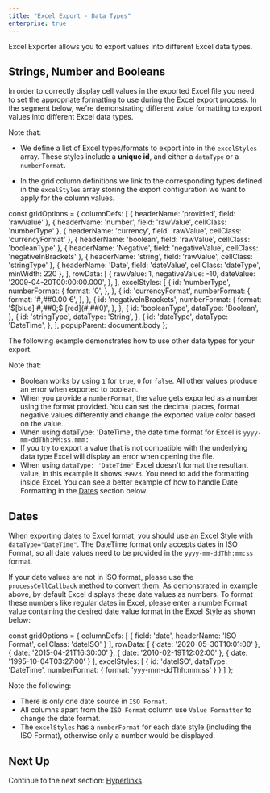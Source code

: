 ```yaml
---
title: "Excel Export - Data Types"
enterprise: true
---
```


Excel Exporter allows you to export values into different Excel data types.

## Strings, Number and Booleans

In order to correctly display cell values in the exported Excel file you need to set the appropriate formatting to use during the Excel export process. In the segment below, we're demonstrating different value formatting to export values into different Excel data types.

Note that:

- We define a list of Excel types/formats to export into in the `excelStyles` array. These styles include a **unique id**, and either a `dataType` or a `numberFormat`.

- In the grid column definitions we link to the corresponding types defined in the `excelStyles` array storing the export configuration we want to apply for the column values.

<snippet>
const gridOptions = {
    columnDefs: [
        { headerName: 'provided', field: 'rawValue' },
        { headerName: 'number', field: 'rawValue', cellClass: 'numberType' },
        { headerName: 'currency', field: 'rawValue', cellClass: 'currencyFormat' },
        { headerName: 'boolean', field: 'rawValue', cellClass: 'booleanType' },
        { headerName: 'Negative', field: 'negativeValue', cellClass: 'negativeInBrackets' },
        { headerName: 'string', field: 'rawValue', cellClass: 'stringType' },
        { headerName: 'Date', field: 'dateValue', cellClass: 'dateType', minWidth: 220 },
    ], 
    rowData: [
        {
            rawValue: 1,
            negativeValue: -10,
            dateValue: '2009-04-20T00:00:00.000',
        },
    ],
    excelStyles: [
        {
            id: 'numberType',
            numberFormat: {
                format: '0',
            },
        },
        {
            id: 'currencyFormat',
            numberFormat: {
                format: '#,##0.00 €',
            },
        },
        {
            id: 'negativeInBrackets',
            numberFormat: {
                format: '$[blue] #,##0;$ [red](#,##0)',
            },
        },
        {
            id: 'booleanType',
            dataType: 'Boolean',
        },
        {
            id: 'stringType',
            dataType: 'String',
        },
        {
            id: 'dateType',
            dataType: 'DateTime',
        },
    ],
    popupParent: document.body
};
</snippet>

The following example demonstrates how to use other data types for your export. 

Note that:

- Boolean works by using `1` for `true`, `0` for `false`. All other values produce an error when exported to boolean.
- When you provide a `numberFormat`, the value gets exported as a number using the format provided. You can set the decimal places, format negative values differently and change the exported value color based on the value.
- When using dataType: 'DateTime', the date time format for Excel is `yyyy-mm-ddThh:MM:ss.mmm:`
- If you try to export a value that is not compatible with the underlying data type Excel will display an error when opening the file.
- When using `dataType: 'DateTime'` Excel doesn't format the resultant value, in this example it shows `39923`. You need to add the formatting inside Excel. You can see a better example of how to handle Date Formatting in the [Dates](/excel-export-data-types/#dates) section below.

<grid-example title='Excel Data Types' name='excel-export-data-types' type='generated' options='{ "enterprise": true,"modules": ["clientside", "csv", "excel", "menu"], "exampleHeight": 200 }'></grid-example>

## Dates

When exporting dates to Excel format, you should use an Excel Style with `dataType="DateTime"`. The DateTime format only accepts dates in ISO Format, so all date values need to be provided in the `yyyy-mm-ddThh:mm:ss` format. 

If your date values are not in ISO format, please use the `processCellCallback` method to convert them. As demonstrated in example above, by default Excel displays these date values as numbers. To format these numbers like regular dates in Excel, please enter a numberFormat value containing the desired date value format in the Excel Style as shown below:

<snippet>
const gridOptions = {
    columnDefs: [
        {
            field: 'date',
            headerName: 'ISO Format',
            cellClass: 'dateISO'
        }
    ], 
    rowData: [
        { date: '2020-05-30T10:01:00' },
        { date: '2015-04-21T16:30:00' },
        { date: '2010-02-19T12:02:00' },
        { date: '1995-10-04T03:27:00' }
    ],
    excelStyles: [
        {
            id: 'dateISO',
            dataType: 'DateTime',
            numberFormat: {
                format: 'yyy-mm-ddThh:mm:ss'
            }
        }
    ]
};
</snippet>


Note the following:

- There is only one date source in `ISO Format`.
- All columns apart from the `ISO Format` column use `Value Formatter` to change the date format.
- The `excelStyles` has a `numberFormat` for each date style (including the ISO Format), otherwise only a number would be displayed.

<grid-example title='Excel Export - Styling Dates' name='excel-export-dates' type='generated' options='{ "enterprise": true, "modules": ["clientside", "csv", "excel", "menu"] }'></grid-example>

## Next Up

Continue to the next section: [Hyperlinks](../excel-export-hyperlinks/).